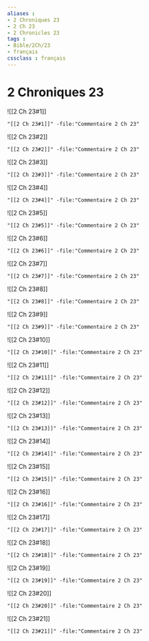 ```yaml
---
aliases : 
- 2 Chroniques 23
- 2 Ch 23
- 2 Chronicles 23
tags : 
- Bible/2Ch/23
- français
cssclass : français
---
```


# 2 Chroniques 23

![[2 Ch 23#1]]

```query
"[[2 Ch 23#1]]" -file:"Commentaire 2 Ch 23"
```

![[2 Ch 23#2]]

```query
"[[2 Ch 23#2]]" -file:"Commentaire 2 Ch 23"
```

![[2 Ch 23#3]]

```query
"[[2 Ch 23#3]]" -file:"Commentaire 2 Ch 23"
```

![[2 Ch 23#4]]

```query
"[[2 Ch 23#4]]" -file:"Commentaire 2 Ch 23"
```

![[2 Ch 23#5]]

```query
"[[2 Ch 23#5]]" -file:"Commentaire 2 Ch 23"
```

![[2 Ch 23#6]]

```query
"[[2 Ch 23#6]]" -file:"Commentaire 2 Ch 23"
```

![[2 Ch 23#7]]

```query
"[[2 Ch 23#7]]" -file:"Commentaire 2 Ch 23"
```

![[2 Ch 23#8]]

```query
"[[2 Ch 23#8]]" -file:"Commentaire 2 Ch 23"
```

![[2 Ch 23#9]]

```query
"[[2 Ch 23#9]]" -file:"Commentaire 2 Ch 23"
```

![[2 Ch 23#10]]

```query
"[[2 Ch 23#10]]" -file:"Commentaire 2 Ch 23"
```

![[2 Ch 23#11]]

```query
"[[2 Ch 23#11]]" -file:"Commentaire 2 Ch 23"
```

![[2 Ch 23#12]]

```query
"[[2 Ch 23#12]]" -file:"Commentaire 2 Ch 23"
```

![[2 Ch 23#13]]

```query
"[[2 Ch 23#13]]" -file:"Commentaire 2 Ch 23"
```

![[2 Ch 23#14]]

```query
"[[2 Ch 23#14]]" -file:"Commentaire 2 Ch 23"
```

![[2 Ch 23#15]]

```query
"[[2 Ch 23#15]]" -file:"Commentaire 2 Ch 23"
```

![[2 Ch 23#16]]

```query
"[[2 Ch 23#16]]" -file:"Commentaire 2 Ch 23"
```

![[2 Ch 23#17]]

```query
"[[2 Ch 23#17]]" -file:"Commentaire 2 Ch 23"
```

![[2 Ch 23#18]]

```query
"[[2 Ch 23#18]]" -file:"Commentaire 2 Ch 23"
```

![[2 Ch 23#19]]

```query
"[[2 Ch 23#19]]" -file:"Commentaire 2 Ch 23"
```

![[2 Ch 23#20]]

```query
"[[2 Ch 23#20]]" -file:"Commentaire 2 Ch 23"
```

![[2 Ch 23#21]]

```query
"[[2 Ch 23#21]]" -file:"Commentaire 2 Ch 23"
```

